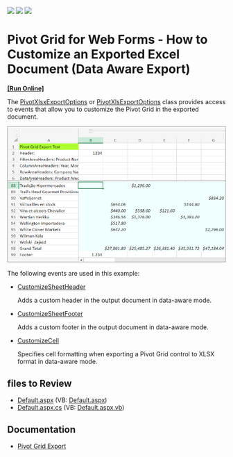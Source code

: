 <!-- default badges list -->
![](https://img.shields.io/endpoint?url=https://codecentral.devexpress.com/api/v1/VersionRange/128577092/21.2.3%2B)
[![](https://img.shields.io/badge/Open_in_DevExpress_Support_Center-FF7200?style=flat-square&logo=DevExpress&logoColor=white)](https://supportcenter.devexpress.com/ticket/details/T355654)
[![](https://img.shields.io/badge/📖_How_to_use_DevExpress_Examples-e9f6fc?style=flat-square)](https://docs.devexpress.com/GeneralInformation/403183)
<!-- default badges end -->

# Pivot Grid for Web Forms -  How to Customize an Exported Excel Document (Data Aware Export)
<!-- run online -->
**[[Run Online]](https://codecentral.devexpress.com/t355654/)**
<!-- run online end -->


The [PivotXlsxExportOptions](https://docs.devexpress.com/AspNet/DevExpress.Web.ASPxPivotGrid.PivotXlsxExportOptions) or [PivotXlsExportOptions](https://docs.devexpress.com/AspNet/DevExpress.Web.ASPxPivotGrid.PivotXlsExportOptions) class provides access to events that allow you to customize the Pivot Grid in the exported document.

![Pivot](./images/Pivot.png)

The following events are used in this example:

* [CustomizeSheetHeader](https://docs.devexpress.com/CoreLibraries/DevExpress.XtraPrinting.XlsxExportOptionsEx.CustomizeSheetHeader)

    Adds a custom header in the output document in data-aware mode.

* [CustomizeSheetFooter](https://docs.devexpress.com/CoreLibraries/DevExpress.XtraPrinting.XlsxExportOptionsEx.CustomizeSheetFooter)

    Adds a custom footer in the output document in data-aware mode.

* [CustomizeCell](https://docs.devexpress.com/AspNet/DevExpress.Web.ASPxPivotGrid.PivotXlsxExportOptions.CustomizeCell)

    Specifies cell formatting when exporting a Pivot Grid control to XLSX format in data-aware mode.


## files to Review 

* [Default.aspx](./CS/Default.aspx) (VB: [Default.aspx](./VB/Default.aspx))
* [Default.aspx.cs](./CS/Default.aspx.cs) (VB: [Default.aspx.vb](./VB/Default.aspx.vb))

## Documentation

* [Pivot Grid Export](https://docs.devexpress.com/AspNet/114650/components/pivot-grid/export/export)